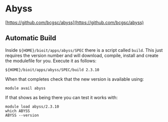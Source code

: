 # Abyss

[https://github.com/bcgsc/abyss](https://github.com/bcgsc/abyss)

## Automatic Build

Inside `${HOME}/bioit/apps/abyss/SPEC` there is a script called `build`. This just requires the version number and will download, compile, install and create the modulefile for you. Execute it as follows:

    ${HOME}/bioit/apps/abyss/SPEC/build 2.3.10

When that completes check that the new version is available using:

    module avail abyss

If that shows as being there you can test it works with:

    module load abyss/2.3.10
    which ABYSS
    ABYSS --version
